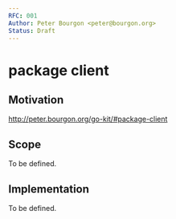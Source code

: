 ```yaml
---
RFC: 001
Author: Peter Bourgon <peter@bourgon.org>
Status: Draft
---
```


# package client

## Motivation

http://peter.bourgon.org/go-kit/#package-client

## Scope

To be defined.

## Implementation

To be defined.